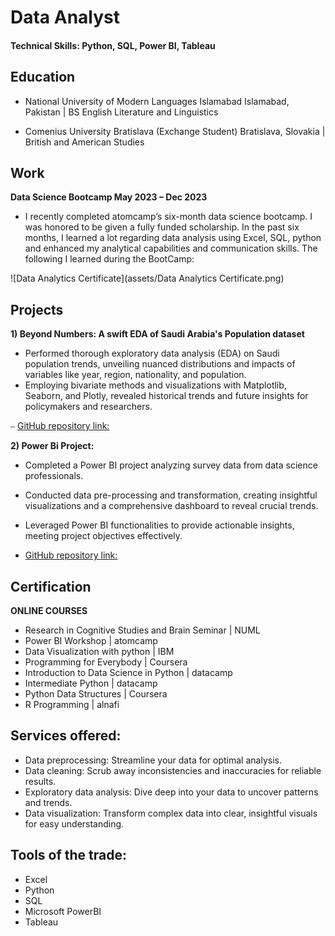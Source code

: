 # Data Analyst 

#### Technical Skills: Python, SQL, Power BI, Tableau 

## Education
- National University of Modern Languages Islamabad Islamabad, Pakistan | BS English Literature and Linguistics 
 
- Comenius University Bratislava (Exchange Student) Bratislava, Slovakia | British and American Studies 

## Work
**Data Science Bootcamp May 2023 – Dec 2023**

- I recently completed atomcamp’s six-month data science bootcamp. I was honored to be given a 
fully funded scholarship. In the past six months, I learned a lot regarding data analysis using Excel, 
SQL, python and enhanced my analytical capabilities and communication skills. The following I 
learned during the BootCamp:

![Data Analytics Certificate](assets/Data Analytics Certificate.png)


## Projects 
 **1) Beyond Numbers: A swift EDA of Saudi Arabia's Population dataset**

- Performed thorough exploratory data analysis (EDA) on Saudi population trends, unveiling nuanced 
distributions and impacts of variables like year, region, nationality, and population.
- Employing bivariate methods and visualizations with Matplotlib, Seaborn, and Plotly, revealed historical 
trends and future insights for policymakers and researchers.

⎯ [GitHub repository link:](https://github.com/Salman072-github/Saudi-Arabi-Population-Data-Swift-EDA.git)

 **2) Power Bi Project:**
 
- Completed a Power BI project analyzing survey data from data science professionals.
- Conducted data pre-processing and transformation, creating insightful visualizations and a 
comprehensive dashboard to reveal crucial trends.
- Leveraged Power BI functionalities to provide actionable insights, meeting project objectives effectively.
 
- [GitHub repository link:](https://github.com/Salman072-github/Power-BI.git)

## Certification
**ONLINE COURSES**

 - Research in Cognitive Studies and Brain Seminar | NUML 
- Power BI Workshop                                | atomcamp 
- Data Visualization with python                   | IBM 
- Programming for Everybody                        | Coursera 
- Introduction to Data Science in Python           | datacamp 
- Intermediate Python                              | datacamp 
- Python Data Structures                           | Coursera 
- R Programming                                    | alnafi 

## Services offered:

- Data preprocessing: Streamline your data for optimal analysis.
- Data cleaning: Scrub away inconsistencies and inaccuracies for reliable results.
- Exploratory data analysis: Dive deep into your data to uncover patterns and trends.
- Data visualization: Transform complex data into clear, insightful visuals for easy understanding.

## Tools of the trade:

- Excel
- Python 
- SQL
- Microsoft PowerBI
- Tableau
